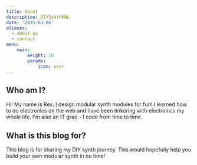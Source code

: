 ```yaml
---
title: About
description: DIYSynthMNL
date: '2025-03-06'
aliases:
  - about-us
  - contact
menu:
    main: 
        weight: 10
        params:
            icon: user
---
```

## Who am I?
Hi! My name is Rex. I design modular synth modules for fun! I learned how to do electronics on the web and have been tinkering with electronics my whole life. I'm also an IT grad - I code from time to time.

## What is this blog for?
This blog is for sharing my DIY synth journey. This would hopefully help you build your own modular synth in no time!